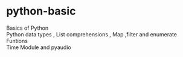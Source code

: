 # python-basic
Basics of Python
<br>
Python data types , List comprehensions , Map ,filter and enumerate Funtions
<br>
Time Module and pyaudio
